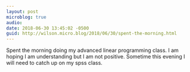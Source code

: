 ```yaml
---
layout: post
microblog: true
audio: 
date: 2018-06-30 13:45:02 -0500
guid: http://wilson.micro.blog/2018/06/30/spent-the-morning.html
---
```

Spent the morning doing my advanced linear programming class. I am hoping I am understanding but I am not positive. Sometime this evening I will need to catch up on my spss class.
